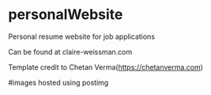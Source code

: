 # personalWebsite
Personal resume website for job applications

Can be found at claire-weissman.com


Template credit to Chetan Verma(https://chetanverma.com)


#images hosted using postimg
